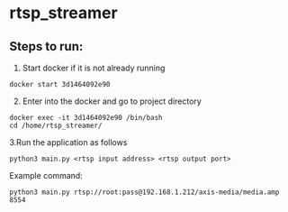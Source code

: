 # rtsp_streamer
## Steps to run:
1. Start docker if it is not already running
```
docker start 3d1464092e90
```
2. Enter into the docker and go to project directory
```
docker exec -it 3d1464092e90 /bin/bash
cd /home/rtsp_streamer/
```
3.Run the application as follows
```
python3 main.py <rtsp input address> <rtsp output port>
```

Example command:
```
python3 main.py rtsp://root:pass@192.168.1.212/axis-media/media.amp 8554
```
